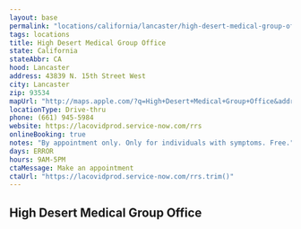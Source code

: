 ```yaml
---
layout: base
permalink: "locations/california/lancaster/high-desert-medical-group-office/"
tags: locations
title: High Desert Medical Group Office
state: California
stateAbbr: CA
hood: Lancaster
address: 43839 N. 15th Street West
city: Lancaster
zip: 93534
mapUrl: "http://maps.apple.com/?q=High+Desert+Medical+Group+Office&address=43839+N+15th+Street+West,Lancaster,California,93534"
locationType: Drive-thru
phone: (661) 945-5984
website: https://lacovidprod.service-now.com/rrs
onlineBooking: true
notes: "By appointment only. Only for individuals with symptoms. Free."
days: ERROR
hours: 9AM-5PM
ctaMessage: Make an appointment
ctaUrl: "https://lacovidprod.service-now.com/rrs.trim()"
---
```

## High Desert Medical Group Office